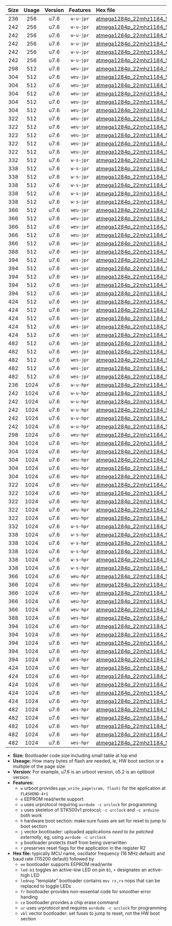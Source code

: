 |Size|Usage|Version|Features|Hex file|
|:-:|:-:|:-:|:-:|:--|
|236|256|u7.6|`w-u-jpr`|[atmega1284p_22mhz1184_57600bps_ur_vbl.hex](https://raw.githubusercontent.com/stefanrueger/urboot/main//atmega1284p_22mhz1184_57600bps_ur_vbl.hex)|
|242|256|u7.6|`w-u-jpr`|[atmega1284p_22mhz1184_57600bps_led+b5_ur_vbl.hex](https://raw.githubusercontent.com/stefanrueger/urboot/main//atmega1284p_22mhz1184_57600bps_led+b5_ur_vbl.hex)|
|242|256|u7.6|`w-u-jpr`|[atmega1284p_22mhz1184_57600bps_led+b7_ur_vbl.hex](https://raw.githubusercontent.com/stefanrueger/urboot/main//atmega1284p_22mhz1184_57600bps_led+b7_ur_vbl.hex)|
|242|256|u7.6|`w-u-jpr`|[atmega1284p_22mhz1184_57600bps_led+c7_ur_vbl.hex](https://raw.githubusercontent.com/stefanrueger/urboot/main//atmega1284p_22mhz1184_57600bps_led+c7_ur_vbl.hex)|
|242|256|u7.6|`w-u-jpr`|[atmega1284p_22mhz1184_57600bps_led+d7_ur_vbl.hex](https://raw.githubusercontent.com/stefanrueger/urboot/main//atmega1284p_22mhz1184_57600bps_led+d7_ur_vbl.hex)|
|242|256|u7.6|`w-u-jpr`|[atmega1284p_22mhz1184_57600bps_lednop_ur_vbl.hex](https://raw.githubusercontent.com/stefanrueger/urboot/main//atmega1284p_22mhz1184_57600bps_lednop_ur_vbl.hex)|
|298|512|u7.6|`weu-jpr`|[atmega1284p_22mhz1184_57600bps_ee_ur_vbl.hex](https://raw.githubusercontent.com/stefanrueger/urboot/main//atmega1284p_22mhz1184_57600bps_ee_ur_vbl.hex)|
|304|512|u7.6|`weu-jpr`|[atmega1284p_22mhz1184_57600bps_ee_led+b5_ur_vbl.hex](https://raw.githubusercontent.com/stefanrueger/urboot/main//atmega1284p_22mhz1184_57600bps_ee_led+b5_ur_vbl.hex)|
|304|512|u7.6|`weu-jpr`|[atmega1284p_22mhz1184_57600bps_ee_led+b7_ur_vbl.hex](https://raw.githubusercontent.com/stefanrueger/urboot/main//atmega1284p_22mhz1184_57600bps_ee_led+b7_ur_vbl.hex)|
|304|512|u7.6|`weu-jpr`|[atmega1284p_22mhz1184_57600bps_ee_led+c7_ur_vbl.hex](https://raw.githubusercontent.com/stefanrueger/urboot/main//atmega1284p_22mhz1184_57600bps_ee_led+c7_ur_vbl.hex)|
|304|512|u7.6|`weu-jpr`|[atmega1284p_22mhz1184_57600bps_ee_led+d7_ur_vbl.hex](https://raw.githubusercontent.com/stefanrueger/urboot/main//atmega1284p_22mhz1184_57600bps_ee_led+d7_ur_vbl.hex)|
|304|512|u7.6|`weu-jpr`|[atmega1284p_22mhz1184_57600bps_ee_lednop_ur_vbl.hex](https://raw.githubusercontent.com/stefanrueger/urboot/main//atmega1284p_22mhz1184_57600bps_ee_lednop_ur_vbl.hex)|
|322|512|u7.6|`weu-jpr`|[atmega1284p_22mhz1184_57600bps_ee_led+b5_fr_ur_vbl.hex](https://raw.githubusercontent.com/stefanrueger/urboot/main//atmega1284p_22mhz1184_57600bps_ee_led+b5_fr_ur_vbl.hex)|
|322|512|u7.6|`weu-jpr`|[atmega1284p_22mhz1184_57600bps_ee_led+b7_fr_ur_vbl.hex](https://raw.githubusercontent.com/stefanrueger/urboot/main//atmega1284p_22mhz1184_57600bps_ee_led+b7_fr_ur_vbl.hex)|
|322|512|u7.6|`weu-jpr`|[atmega1284p_22mhz1184_57600bps_ee_led+c7_fr_ur_vbl.hex](https://raw.githubusercontent.com/stefanrueger/urboot/main//atmega1284p_22mhz1184_57600bps_ee_led+c7_fr_ur_vbl.hex)|
|322|512|u7.6|`weu-jpr`|[atmega1284p_22mhz1184_57600bps_ee_led+d7_fr_ur_vbl.hex](https://raw.githubusercontent.com/stefanrueger/urboot/main//atmega1284p_22mhz1184_57600bps_ee_led+d7_fr_ur_vbl.hex)|
|322|512|u7.6|`weu-jpr`|[atmega1284p_22mhz1184_57600bps_ee_lednop_fr_ur_vbl.hex](https://raw.githubusercontent.com/stefanrueger/urboot/main//atmega1284p_22mhz1184_57600bps_ee_lednop_fr_ur_vbl.hex)|
|332|512|u7.6|`w-s-jpr`|[atmega1284p_22mhz1184_57600bps_vbl.hex](https://raw.githubusercontent.com/stefanrueger/urboot/main//atmega1284p_22mhz1184_57600bps_vbl.hex)|
|338|512|u7.6|`w-s-jpr`|[atmega1284p_22mhz1184_57600bps_led+b5_vbl.hex](https://raw.githubusercontent.com/stefanrueger/urboot/main//atmega1284p_22mhz1184_57600bps_led+b5_vbl.hex)|
|338|512|u7.6|`w-s-jpr`|[atmega1284p_22mhz1184_57600bps_led+b7_vbl.hex](https://raw.githubusercontent.com/stefanrueger/urboot/main//atmega1284p_22mhz1184_57600bps_led+b7_vbl.hex)|
|338|512|u7.6|`w-s-jpr`|[atmega1284p_22mhz1184_57600bps_led+c7_vbl.hex](https://raw.githubusercontent.com/stefanrueger/urboot/main//atmega1284p_22mhz1184_57600bps_led+c7_vbl.hex)|
|338|512|u7.6|`w-s-jpr`|[atmega1284p_22mhz1184_57600bps_led+d7_vbl.hex](https://raw.githubusercontent.com/stefanrueger/urboot/main//atmega1284p_22mhz1184_57600bps_led+d7_vbl.hex)|
|338|512|u7.6|`w-s-jpr`|[atmega1284p_22mhz1184_57600bps_lednop_vbl.hex](https://raw.githubusercontent.com/stefanrueger/urboot/main//atmega1284p_22mhz1184_57600bps_lednop_vbl.hex)|
|366|512|u7.6|`weu-jpr`|[atmega1284p_22mhz1184_57600bps_ee_led+b5_fr_ce_ur_vbl.hex](https://raw.githubusercontent.com/stefanrueger/urboot/main//atmega1284p_22mhz1184_57600bps_ee_led+b5_fr_ce_ur_vbl.hex)|
|366|512|u7.6|`weu-jpr`|[atmega1284p_22mhz1184_57600bps_ee_led+b7_fr_ce_ur_vbl.hex](https://raw.githubusercontent.com/stefanrueger/urboot/main//atmega1284p_22mhz1184_57600bps_ee_led+b7_fr_ce_ur_vbl.hex)|
|366|512|u7.6|`weu-jpr`|[atmega1284p_22mhz1184_57600bps_ee_led+c7_fr_ce_ur_vbl.hex](https://raw.githubusercontent.com/stefanrueger/urboot/main//atmega1284p_22mhz1184_57600bps_ee_led+c7_fr_ce_ur_vbl.hex)|
|366|512|u7.6|`weu-jpr`|[atmega1284p_22mhz1184_57600bps_ee_led+d7_fr_ce_ur_vbl.hex](https://raw.githubusercontent.com/stefanrueger/urboot/main//atmega1284p_22mhz1184_57600bps_ee_led+d7_fr_ce_ur_vbl.hex)|
|366|512|u7.6|`weu-jpr`|[atmega1284p_22mhz1184_57600bps_ee_lednop_fr_ce_ur_vbl.hex](https://raw.githubusercontent.com/stefanrueger/urboot/main//atmega1284p_22mhz1184_57600bps_ee_lednop_fr_ce_ur_vbl.hex)|
|388|512|u7.6|`wes-jpr`|[atmega1284p_22mhz1184_57600bps_ee_vbl.hex](https://raw.githubusercontent.com/stefanrueger/urboot/main//atmega1284p_22mhz1184_57600bps_ee_vbl.hex)|
|394|512|u7.6|`wes-jpr`|[atmega1284p_22mhz1184_57600bps_ee_led+b5_vbl.hex](https://raw.githubusercontent.com/stefanrueger/urboot/main//atmega1284p_22mhz1184_57600bps_ee_led+b5_vbl.hex)|
|394|512|u7.6|`wes-jpr`|[atmega1284p_22mhz1184_57600bps_ee_led+b7_vbl.hex](https://raw.githubusercontent.com/stefanrueger/urboot/main//atmega1284p_22mhz1184_57600bps_ee_led+b7_vbl.hex)|
|394|512|u7.6|`wes-jpr`|[atmega1284p_22mhz1184_57600bps_ee_led+c7_vbl.hex](https://raw.githubusercontent.com/stefanrueger/urboot/main//atmega1284p_22mhz1184_57600bps_ee_led+c7_vbl.hex)|
|394|512|u7.6|`wes-jpr`|[atmega1284p_22mhz1184_57600bps_ee_led+d7_vbl.hex](https://raw.githubusercontent.com/stefanrueger/urboot/main//atmega1284p_22mhz1184_57600bps_ee_led+d7_vbl.hex)|
|394|512|u7.6|`wes-jpr`|[atmega1284p_22mhz1184_57600bps_ee_lednop_vbl.hex](https://raw.githubusercontent.com/stefanrueger/urboot/main//atmega1284p_22mhz1184_57600bps_ee_lednop_vbl.hex)|
|424|512|u7.6|`wes-jpr`|[atmega1284p_22mhz1184_57600bps_ee_led+b5_fr_vbl.hex](https://raw.githubusercontent.com/stefanrueger/urboot/main//atmega1284p_22mhz1184_57600bps_ee_led+b5_fr_vbl.hex)|
|424|512|u7.6|`wes-jpr`|[atmega1284p_22mhz1184_57600bps_ee_led+b7_fr_vbl.hex](https://raw.githubusercontent.com/stefanrueger/urboot/main//atmega1284p_22mhz1184_57600bps_ee_led+b7_fr_vbl.hex)|
|424|512|u7.6|`wes-jpr`|[atmega1284p_22mhz1184_57600bps_ee_led+c7_fr_vbl.hex](https://raw.githubusercontent.com/stefanrueger/urboot/main//atmega1284p_22mhz1184_57600bps_ee_led+c7_fr_vbl.hex)|
|424|512|u7.6|`wes-jpr`|[atmega1284p_22mhz1184_57600bps_ee_led+d7_fr_vbl.hex](https://raw.githubusercontent.com/stefanrueger/urboot/main//atmega1284p_22mhz1184_57600bps_ee_led+d7_fr_vbl.hex)|
|424|512|u7.6|`wes-jpr`|[atmega1284p_22mhz1184_57600bps_ee_lednop_fr_vbl.hex](https://raw.githubusercontent.com/stefanrueger/urboot/main//atmega1284p_22mhz1184_57600bps_ee_lednop_fr_vbl.hex)|
|482|512|u7.6|`wes-jpr`|[atmega1284p_22mhz1184_57600bps_ee_led+b5_fr_ce_vbl.hex](https://raw.githubusercontent.com/stefanrueger/urboot/main//atmega1284p_22mhz1184_57600bps_ee_led+b5_fr_ce_vbl.hex)|
|482|512|u7.6|`wes-jpr`|[atmega1284p_22mhz1184_57600bps_ee_led+b7_fr_ce_vbl.hex](https://raw.githubusercontent.com/stefanrueger/urboot/main//atmega1284p_22mhz1184_57600bps_ee_led+b7_fr_ce_vbl.hex)|
|482|512|u7.6|`wes-jpr`|[atmega1284p_22mhz1184_57600bps_ee_led+c7_fr_ce_vbl.hex](https://raw.githubusercontent.com/stefanrueger/urboot/main//atmega1284p_22mhz1184_57600bps_ee_led+c7_fr_ce_vbl.hex)|
|482|512|u7.6|`wes-jpr`|[atmega1284p_22mhz1184_57600bps_ee_led+d7_fr_ce_vbl.hex](https://raw.githubusercontent.com/stefanrueger/urboot/main//atmega1284p_22mhz1184_57600bps_ee_led+d7_fr_ce_vbl.hex)|
|482|512|u7.6|`wes-jpr`|[atmega1284p_22mhz1184_57600bps_ee_lednop_fr_ce_vbl.hex](https://raw.githubusercontent.com/stefanrueger/urboot/main//atmega1284p_22mhz1184_57600bps_ee_lednop_fr_ce_vbl.hex)|
|236|1024|u7.6|`w-u-hpr`|[atmega1284p_22mhz1184_57600bps_ur.hex](https://raw.githubusercontent.com/stefanrueger/urboot/main//atmega1284p_22mhz1184_57600bps_ur.hex)|
|242|1024|u7.6|`w-u-hpr`|[atmega1284p_22mhz1184_57600bps_led+b5_ur.hex](https://raw.githubusercontent.com/stefanrueger/urboot/main//atmega1284p_22mhz1184_57600bps_led+b5_ur.hex)|
|242|1024|u7.6|`w-u-hpr`|[atmega1284p_22mhz1184_57600bps_led+b7_ur.hex](https://raw.githubusercontent.com/stefanrueger/urboot/main//atmega1284p_22mhz1184_57600bps_led+b7_ur.hex)|
|242|1024|u7.6|`w-u-hpr`|[atmega1284p_22mhz1184_57600bps_led+c7_ur.hex](https://raw.githubusercontent.com/stefanrueger/urboot/main//atmega1284p_22mhz1184_57600bps_led+c7_ur.hex)|
|242|1024|u7.6|`w-u-hpr`|[atmega1284p_22mhz1184_57600bps_led+d7_ur.hex](https://raw.githubusercontent.com/stefanrueger/urboot/main//atmega1284p_22mhz1184_57600bps_led+d7_ur.hex)|
|242|1024|u7.6|`w-u-hpr`|[atmega1284p_22mhz1184_57600bps_lednop_ur.hex](https://raw.githubusercontent.com/stefanrueger/urboot/main//atmega1284p_22mhz1184_57600bps_lednop_ur.hex)|
|298|1024|u7.6|`weu-hpr`|[atmega1284p_22mhz1184_57600bps_ee_ur.hex](https://raw.githubusercontent.com/stefanrueger/urboot/main//atmega1284p_22mhz1184_57600bps_ee_ur.hex)|
|304|1024|u7.6|`weu-hpr`|[atmega1284p_22mhz1184_57600bps_ee_led+b5_ur.hex](https://raw.githubusercontent.com/stefanrueger/urboot/main//atmega1284p_22mhz1184_57600bps_ee_led+b5_ur.hex)|
|304|1024|u7.6|`weu-hpr`|[atmega1284p_22mhz1184_57600bps_ee_led+b7_ur.hex](https://raw.githubusercontent.com/stefanrueger/urboot/main//atmega1284p_22mhz1184_57600bps_ee_led+b7_ur.hex)|
|304|1024|u7.6|`weu-hpr`|[atmega1284p_22mhz1184_57600bps_ee_led+c7_ur.hex](https://raw.githubusercontent.com/stefanrueger/urboot/main//atmega1284p_22mhz1184_57600bps_ee_led+c7_ur.hex)|
|304|1024|u7.6|`weu-hpr`|[atmega1284p_22mhz1184_57600bps_ee_led+d7_ur.hex](https://raw.githubusercontent.com/stefanrueger/urboot/main//atmega1284p_22mhz1184_57600bps_ee_led+d7_ur.hex)|
|304|1024|u7.6|`weu-hpr`|[atmega1284p_22mhz1184_57600bps_ee_lednop_ur.hex](https://raw.githubusercontent.com/stefanrueger/urboot/main//atmega1284p_22mhz1184_57600bps_ee_lednop_ur.hex)|
|322|1024|u7.6|`weu-hpr`|[atmega1284p_22mhz1184_57600bps_ee_led+b5_fr_ur.hex](https://raw.githubusercontent.com/stefanrueger/urboot/main//atmega1284p_22mhz1184_57600bps_ee_led+b5_fr_ur.hex)|
|322|1024|u7.6|`weu-hpr`|[atmega1284p_22mhz1184_57600bps_ee_led+b7_fr_ur.hex](https://raw.githubusercontent.com/stefanrueger/urboot/main//atmega1284p_22mhz1184_57600bps_ee_led+b7_fr_ur.hex)|
|322|1024|u7.6|`weu-hpr`|[atmega1284p_22mhz1184_57600bps_ee_led+c7_fr_ur.hex](https://raw.githubusercontent.com/stefanrueger/urboot/main//atmega1284p_22mhz1184_57600bps_ee_led+c7_fr_ur.hex)|
|322|1024|u7.6|`weu-hpr`|[atmega1284p_22mhz1184_57600bps_ee_led+d7_fr_ur.hex](https://raw.githubusercontent.com/stefanrueger/urboot/main//atmega1284p_22mhz1184_57600bps_ee_led+d7_fr_ur.hex)|
|322|1024|u7.6|`weu-hpr`|[atmega1284p_22mhz1184_57600bps_ee_lednop_fr_ur.hex](https://raw.githubusercontent.com/stefanrueger/urboot/main//atmega1284p_22mhz1184_57600bps_ee_lednop_fr_ur.hex)|
|332|1024|u7.6|`w-s-hpr`|[atmega1284p_22mhz1184_57600bps.hex](https://raw.githubusercontent.com/stefanrueger/urboot/main//atmega1284p_22mhz1184_57600bps.hex)|
|338|1024|u7.6|`w-s-hpr`|[atmega1284p_22mhz1184_57600bps_led+b5.hex](https://raw.githubusercontent.com/stefanrueger/urboot/main//atmega1284p_22mhz1184_57600bps_led+b5.hex)|
|338|1024|u7.6|`w-s-hpr`|[atmega1284p_22mhz1184_57600bps_led+b7.hex](https://raw.githubusercontent.com/stefanrueger/urboot/main//atmega1284p_22mhz1184_57600bps_led+b7.hex)|
|338|1024|u7.6|`w-s-hpr`|[atmega1284p_22mhz1184_57600bps_led+c7.hex](https://raw.githubusercontent.com/stefanrueger/urboot/main//atmega1284p_22mhz1184_57600bps_led+c7.hex)|
|338|1024|u7.6|`w-s-hpr`|[atmega1284p_22mhz1184_57600bps_led+d7.hex](https://raw.githubusercontent.com/stefanrueger/urboot/main//atmega1284p_22mhz1184_57600bps_led+d7.hex)|
|338|1024|u7.6|`w-s-hpr`|[atmega1284p_22mhz1184_57600bps_lednop.hex](https://raw.githubusercontent.com/stefanrueger/urboot/main//atmega1284p_22mhz1184_57600bps_lednop.hex)|
|366|1024|u7.6|`weu-hpr`|[atmega1284p_22mhz1184_57600bps_ee_led+b5_fr_ce_ur.hex](https://raw.githubusercontent.com/stefanrueger/urboot/main//atmega1284p_22mhz1184_57600bps_ee_led+b5_fr_ce_ur.hex)|
|366|1024|u7.6|`weu-hpr`|[atmega1284p_22mhz1184_57600bps_ee_led+b7_fr_ce_ur.hex](https://raw.githubusercontent.com/stefanrueger/urboot/main//atmega1284p_22mhz1184_57600bps_ee_led+b7_fr_ce_ur.hex)|
|366|1024|u7.6|`weu-hpr`|[atmega1284p_22mhz1184_57600bps_ee_led+c7_fr_ce_ur.hex](https://raw.githubusercontent.com/stefanrueger/urboot/main//atmega1284p_22mhz1184_57600bps_ee_led+c7_fr_ce_ur.hex)|
|366|1024|u7.6|`weu-hpr`|[atmega1284p_22mhz1184_57600bps_ee_led+d7_fr_ce_ur.hex](https://raw.githubusercontent.com/stefanrueger/urboot/main//atmega1284p_22mhz1184_57600bps_ee_led+d7_fr_ce_ur.hex)|
|366|1024|u7.6|`weu-hpr`|[atmega1284p_22mhz1184_57600bps_ee_lednop_fr_ce_ur.hex](https://raw.githubusercontent.com/stefanrueger/urboot/main//atmega1284p_22mhz1184_57600bps_ee_lednop_fr_ce_ur.hex)|
|388|1024|u7.6|`wes-hpr`|[atmega1284p_22mhz1184_57600bps_ee.hex](https://raw.githubusercontent.com/stefanrueger/urboot/main//atmega1284p_22mhz1184_57600bps_ee.hex)|
|394|1024|u7.6|`wes-hpr`|[atmega1284p_22mhz1184_57600bps_ee_led+b5.hex](https://raw.githubusercontent.com/stefanrueger/urboot/main//atmega1284p_22mhz1184_57600bps_ee_led+b5.hex)|
|394|1024|u7.6|`wes-hpr`|[atmega1284p_22mhz1184_57600bps_ee_led+b7.hex](https://raw.githubusercontent.com/stefanrueger/urboot/main//atmega1284p_22mhz1184_57600bps_ee_led+b7.hex)|
|394|1024|u7.6|`wes-hpr`|[atmega1284p_22mhz1184_57600bps_ee_led+c7.hex](https://raw.githubusercontent.com/stefanrueger/urboot/main//atmega1284p_22mhz1184_57600bps_ee_led+c7.hex)|
|394|1024|u7.6|`wes-hpr`|[atmega1284p_22mhz1184_57600bps_ee_led+d7.hex](https://raw.githubusercontent.com/stefanrueger/urboot/main//atmega1284p_22mhz1184_57600bps_ee_led+d7.hex)|
|394|1024|u7.6|`wes-hpr`|[atmega1284p_22mhz1184_57600bps_ee_lednop.hex](https://raw.githubusercontent.com/stefanrueger/urboot/main//atmega1284p_22mhz1184_57600bps_ee_lednop.hex)|
|424|1024|u7.6|`wes-hpr`|[atmega1284p_22mhz1184_57600bps_ee_led+b5_fr.hex](https://raw.githubusercontent.com/stefanrueger/urboot/main//atmega1284p_22mhz1184_57600bps_ee_led+b5_fr.hex)|
|424|1024|u7.6|`wes-hpr`|[atmega1284p_22mhz1184_57600bps_ee_led+b7_fr.hex](https://raw.githubusercontent.com/stefanrueger/urboot/main//atmega1284p_22mhz1184_57600bps_ee_led+b7_fr.hex)|
|424|1024|u7.6|`wes-hpr`|[atmega1284p_22mhz1184_57600bps_ee_led+c7_fr.hex](https://raw.githubusercontent.com/stefanrueger/urboot/main//atmega1284p_22mhz1184_57600bps_ee_led+c7_fr.hex)|
|424|1024|u7.6|`wes-hpr`|[atmega1284p_22mhz1184_57600bps_ee_led+d7_fr.hex](https://raw.githubusercontent.com/stefanrueger/urboot/main//atmega1284p_22mhz1184_57600bps_ee_led+d7_fr.hex)|
|424|1024|u7.6|`wes-hpr`|[atmega1284p_22mhz1184_57600bps_ee_lednop_fr.hex](https://raw.githubusercontent.com/stefanrueger/urboot/main//atmega1284p_22mhz1184_57600bps_ee_lednop_fr.hex)|
|482|1024|u7.6|`wes-hpr`|[atmega1284p_22mhz1184_57600bps_ee_led+b5_fr_ce.hex](https://raw.githubusercontent.com/stefanrueger/urboot/main//atmega1284p_22mhz1184_57600bps_ee_led+b5_fr_ce.hex)|
|482|1024|u7.6|`wes-hpr`|[atmega1284p_22mhz1184_57600bps_ee_led+b7_fr_ce.hex](https://raw.githubusercontent.com/stefanrueger/urboot/main//atmega1284p_22mhz1184_57600bps_ee_led+b7_fr_ce.hex)|
|482|1024|u7.6|`wes-hpr`|[atmega1284p_22mhz1184_57600bps_ee_led+c7_fr_ce.hex](https://raw.githubusercontent.com/stefanrueger/urboot/main//atmega1284p_22mhz1184_57600bps_ee_led+c7_fr_ce.hex)|
|482|1024|u7.6|`wes-hpr`|[atmega1284p_22mhz1184_57600bps_ee_led+d7_fr_ce.hex](https://raw.githubusercontent.com/stefanrueger/urboot/main//atmega1284p_22mhz1184_57600bps_ee_led+d7_fr_ce.hex)|
|482|1024|u7.6|`wes-hpr`|[atmega1284p_22mhz1184_57600bps_ee_lednop_fr_ce.hex](https://raw.githubusercontent.com/stefanrueger/urboot/main//atmega1284p_22mhz1184_57600bps_ee_lednop_fr_ce.hex)|

- **Size:** Bootloader code size including small table at top end
- **Useage:** How many bytes of flash are needed, ie, HW boot section or a multiple of the page size
- **Version:** For example, u7.6 is an urboot version, o5.2 is an optiboot version
- **Features:**
  + `w` urboot provides `pgm_write_page(sram, flash)` for the application at `FLASHEND-4+1`
  + `e` EEPROM read/write support
  + `u` uses urprotocol requiring `avrdude -c urclock` for programming
  + `s` uses skeleton of STK500v1 protocol; `-c urclock` and `-c arduino` both work
  + `h` hardware boot section: make sure fuses are set for reset to jump to boot section
  + `j` vector bootloader: uploaded applications *need to be patched externally*, eg, using `avrdude -c urclock`
  + `p` bootloader protects itself from being overwritten
  + `r` preserves reset flags for the application in the register R2
- **Hex file:** typically MCU name, oscillator frequency (16 MHz default) and baud rate (115200 default) followed by
  + `ee` bootloader supports EEPROM read/write
  + `led-b1` toggles an active-low LED on pin `B1`, `+` designates an active-high LED
  + `lednop` "template" bootloader contains `mov rx,rx` nops that can be replaced to toggle LEDs
  + `fr` bootloader provides non-essential code for smoother error handing
  + `ce` bootloader provides a chip erase command
  + `ur` uses urprotocol and requires `avrdude -c urclock` for programming
  + `vbl` vector bootloader: set fuses to jump to reset, not the HW boot section
